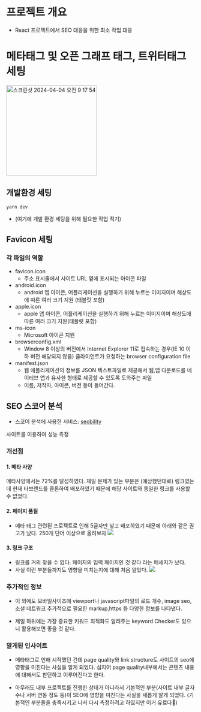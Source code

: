 # 프로젝트 개요
- React 프로젝트에서 SEO 대응을 위한 최소 작업 대응

# 메타태그 및 오픈 그래프 태그, 트위터태그 세팅
<img width="241" alt="스크린샷 2024-04-04 오전 9 17 54" src="https://github.com/qoqomi/seo-project/assets/99249544/c1d47552-64a2-4a75-addf-696af3302098">

## 개발환경 세팅
```
yarn dev
```

- (여기에 개발 환경 세팅을 위해 필요한 작업 적기)

## Favicon 세팅
### 각 파일의 역할
- favicon.icon
   - 주소 표시줄에서 사이트 URL 옆에 표시되는 아이콘 파일 
- android.icon
   - android 앱 아이콘, 어플리케이션을 실행하기 위해 누르는 이미지이며 해상도에 따른 여러 크기 지원 (태블릿 포함)
- apple.icon
   - apple 앱 아이콘, 어플리케이션을 실행하기 위해 누르는 이미지이며 해상도에 따른 여러 크기 지원(태플릿 포함)
- ms-icon
   - Microsoft 아이콘 지원 
- browserconfig.xml
   - Window 8 이상의 버전에서 Internet Explorer 11로 접속하는 경우(IE 10 이하 버전 해당되지 않음) 클라이언트가 요청하는 browser configuration file
- manifest.json
   - 웹 애플리케이션의 정보를 JSON 텍스트파일로 제공해서 웹,앱 다운로드를 네이티브 앱과 유사한 형태로 제공할 수 있도록 도와주는 파일
   - 이름, 저작자, 아이콘, 버전 등이 들어간다. 


## SEO 스코어 분석
- 스코어 분석에 사용한 서비스:  [seobility](https://www.seobility.net/en/) 

사이트를 이용하여 성능 측정
### 개선점
#### 1. 메타 사양
메타사양에서는 72%를 달성하였다. 제일 문제가 있는 부분은 (예상했던대로) 링크였는데 
현재 타브랜드를 클론하여 배포하였기 때문에 해당 사이트와 동일한 링크를 사용할 수 없었다. 

[](https://velog.velcdn.com/images/energyy044/post/2f90babb-7b66-4323-9405-7020096a24a8/image.png)



#### 2. 페이지 품질
- 메타 태그 관련된 프로젝트로 인해 5글자만 넣고 배포하였기 때문에 아래와 같은 권고가 났다.
250개 단어 이상으로 올려보자 
![](https://velog.velcdn.com/images/energyy044/post/960b730a-41a1-4f5f-b43f-f66dec597839/image.png)


#### 3. 링크  구조
- 링크를 거의 찾을 수 없다. 페이지의 입력 페이지인 것 같다 라는 메세지가 났다. 
- 사실 이런 부분들까지도 영향을 미치는지에 대해 처음 알았다. 
![](https://velog.velcdn.com/images/energyy044/post/f62462e9-7654-4ab7-9cbf-f9c2f80b5130/image.png)


### 추가적인 정보

- 이 외에도 모바일사이즈에 viewport나 javascript파일의 로드 개수, image seo,소셜 네트워크 추가적으로 필요한 markup,https 등 다양한 정보를 나타낸다. 

- 제일 하위에는 가장 중요한 키워드 최적화도 알려주는 keyword Checker도 있으니 활용해보면 좋을 것 같다. 

### 알게된 인사이트
- 메타태그로 인해 시작했던 건데 page quality와 link structure도 사이트의 seo에 영향을 미친다는 사실을 알게 되었다.
심지어 page quality내부에서는 콘텐츠 내용에 대해서도 판단하고 이루어진다고 한다. 

- 아무래도 내부 프로젝트를 진행한 상태가 아니라서 기본적인 부분(사이트 내부 글자수나 서버 연동 정도 등)이 SEO에 영향을 미친다는 사실을 새롭게 알게 되었다. (기본적인 부분들을 충족시키고 나서 다시 측정하려고 하였지만 이거 유료다🥲)
